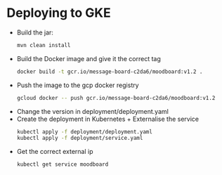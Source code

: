 # Deploying to GKE

* Build the jar: 
    ```bash
    mvn clean install
    ```
* Build the Docker image and give it the correct tag
    ```bash
    docker build -t gcr.io/message-board-c2da6/moodboard:v1.2 .
    ```
* Push the image to the gcp docker registry
    ```bash
    gcloud docker -- push gcr.io/message-board-c2da6/moodboard:v1.2
    ```
* Change the version in deployment/deployment.yaml
* Create the deployment in Kubernetes + Externalise the service
    ```bash
    kubectl apply -f deployment/deployment.yaml
    kubectl apply -f deployment/service.yaml
    ```
* Get the correct external ip
    ```bash
    kubectl get service moodboard
    ```

